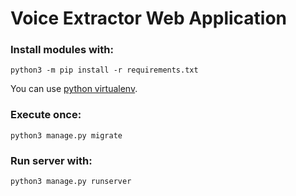# Voice Extractor Web Application

### Install modules with:
`python3 -m pip install -r requirements.txt`

You can use [python virtualenv](https://docs.python.org/3/library/venv.html).

### Execute once:
`python3 manage.py migrate`

### Run server with:
`python3 manage.py runserver`